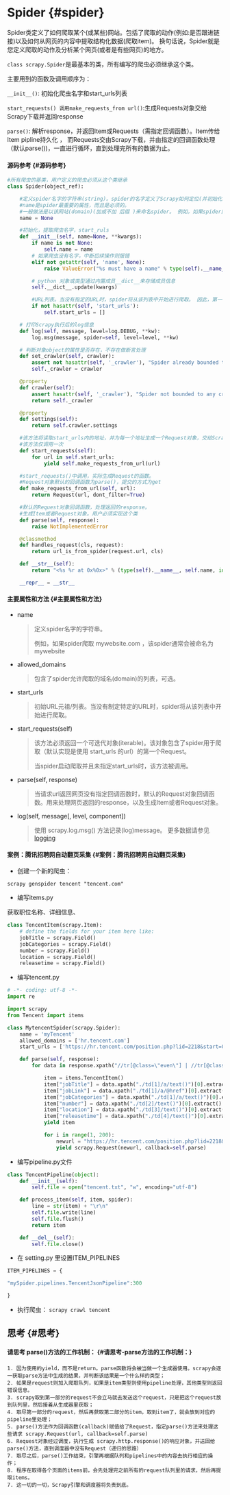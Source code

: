 # Spider {#spider}

Spider类定义了如何爬取某个\(或某些\)网站。包括了爬取的动作\(例如:是否跟进链接\)以及如何从网页的内容中提取结构化数据\(爬取item\)。 换句话说，Spider就是您定义爬取的动作及分析某个网页\(或者是有些网页\)的地方。

`class scrapy.Spider`是最基本的类，所有编写的爬虫必须继承这个类。

主要用到的函数及调用顺序为：

`__init__()`: 初始化爬虫名字和start\_urls列表

`start_requests() 调用make_requests_from url()`:生成Requests对象交给Scrapy下载并返回response

`parse()`: 解析response，并返回Item或Requests（需指定回调函数）。Item传给Item pipline持久化 ， 而Requests交由Scrapy下载，并由指定的回调函数处理（默认parse\(\)\)，一直进行循环，直到处理完所有的数据为止。

#### 源码参考 {#源码参考}

```py
#所有爬虫的基类，用户定义的爬虫必须从这个类继承
class Spider(object_ref):

    #定义spider名字的字符串(string)。spider的名字定义了Scrapy如何定位(并初始化)spider，所以其必须是唯一的。
    #name是spider最重要的属性，而且是必须的。
    #一般做法是以该网站(domain)(加或不加 后缀 )来命名spider。 例如，如果spider爬取 mywebsite.com ，该spider通常会被命名为 mywebsite
    name = None

    #初始化，提取爬虫名字，start_ruls
    def __init__(self, name=None, **kwargs):
        if name is not None:
            self.name = name
        # 如果爬虫没有名字，中断后续操作则报错
        elif not getattr(self, 'name', None):
            raise ValueError("%s must have a name" % type(self).__name__)

        # python 对象或类型通过内置成员__dict__来存储成员信息
        self.__dict__.update(kwargs)

        #URL列表。当没有指定的URL时，spider将从该列表中开始进行爬取。 因此，第一个被获取到的页面的URL将是该列表之一。 后续的URL将会从获取到的数据中提取。
        if not hasattr(self, 'start_urls'):
            self.start_urls = []

    # 打印Scrapy执行后的log信息
    def log(self, message, level=log.DEBUG, **kw):
        log.msg(message, spider=self, level=level, **kw)

    # 判断对象object的属性是否存在，不存在做断言处理
    def set_crawler(self, crawler):
        assert not hasattr(self, '_crawler'), "Spider already bounded to %s" % crawler
        self._crawler = crawler

    @property
    def crawler(self):
        assert hasattr(self, '_crawler'), "Spider not bounded to any crawler"
        return self._crawler

    @property
    def settings(self):
        return self.crawler.settings

    #该方法将读取start_urls内的地址，并为每一个地址生成一个Request对象，交给Scrapy下载并返回Response
    #该方法仅调用一次
    def start_requests(self):
        for url in self.start_urls:
            yield self.make_requests_from_url(url)

    #start_requests()中调用，实际生成Request的函数。
    #Request对象默认的回调函数为parse()，提交的方式为get
    def make_requests_from_url(self, url):
        return Request(url, dont_filter=True)

    #默认的Request对象回调函数，处理返回的response。
    #生成Item或者Request对象。用户必须实现这个类
    def parse(self, response):
        raise NotImplementedError

    @classmethod
    def handles_request(cls, request):
        return url_is_from_spider(request.url, cls)

    def __str__(self):
        return "<%s %r at 0x%0x>" % (type(self).__name__, self.name, id(self))

    __repr__ = __str__
```

#### 主要属性和方法 {#主要属性和方法}

* name

  > 定义spider名字的字符串。
  >
  > 例如，如果spider爬取 mywebsite.com ，该spider通常会被命名为 mywebsite

* allowed\_domains

  > 包含了spider允许爬取的域名\(domain\)的列表，可选。

* start\_urls

  > 初始URL元祖/列表。当没有制定特定的URL时，spider将从该列表中开始进行爬取。

* start\_requests\(self\)

  > 该方法必须返回一个可迭代对象\(iterable\)。该对象包含了spider用于爬取（默认实现是使用 start\_urls 的url）的第一个Request。
  >
  > 当spider启动爬取并且未指定start\_urls时，该方法被调用。

* parse\(self, response\)

  > 当请求url返回网页没有指定回调函数时，默认的Request对象回调函数。用来处理网页返回的response，以及生成Item或者Request对象。

* log\(self, message\[, level, component\]\)

  > 使用 scrapy.log.msg\(\) 方法记录\(log\)message。 更多数据请参见[logging](4.7.html)

#### 案例：腾讯招聘网自动翻页采集 {#案例：腾讯招聘网自动翻页采集}

* 创建一个新的爬虫：

`scrapy genspider tencent "tencent.com"`

* 编写items.py

获取职位名称、详细信息、

```py
class TencentItem(scrapy.Item):
    # define the fields for your item here like:
    jobTitle = scrapy.Field()
    jobCategories = scrapy.Field()
    number = scrapy.Field()
    location = scrapy.Field()
    releasetime = scrapy.Field()
```

* 编写tencent.py

```py
# -*- coding: utf-8 -*-
import re

import scrapy
from Tencent import items

class MytencentSpider(scrapy.Spider):
    name = 'myTencent'
    allowed_domains = ['hr.tencent.com']
    start_urls = ['https://hr.tencent.com/position.php?lid=2218&start=0#a']

    def parse(self, response):
        for data in response.xpath("//tr[@class=\"even\"] | //tr[@class=\"odd\"]"):

            item = items.TencentItem()
            item["jobTitle"] = data.xpath("./td[1]/a/text()")[0].extract()
            item["jobLink"] = data.xpath("./td[1]/a/@href")[0].extract()
            item["jobCategories"] = data.xpath("./td[1]/a/text()")[0].extract()
            item["number"] = data.xpath("./td[2]/text()")[0].extract()
            item["location"] = data.xpath("./td[3]/text()")[0].extract()
            item["releasetime"] = data.xpath("./td[4]/text()")[0].extract()
            yield item

            for i in range(1, 200):
                newurl = "https://hr.tencent.com/position.php?lid=2218&start=%d#a" % (i*10)
                yield scrapy.Request(newurl, callback=self.parse)
```

* 编写pipeline.py文件

```py
class TencentPipeline(object):
    def __init__(self):
        self.file = open("tencent.txt", "w", encoding="utf-8")

    def process_item(self, item, spider):
        line = str(item) + "\r\n"
        self.file.write(line)
        self.file.flush()
        return item

    def __del__(self):
        self.file.close()
```

* 在 setting.py 里设置ITEM\_PIPELINES

```py
ITEM_PIPELINES = {

"mySpider.pipelines.TencentJsonPipeline":300

}
```

* 执行爬虫：
  `scrapy crawl tencent`

## 思考 {#思考}

#### 请思考 parse\(\)方法的工作机制： {#请思考-parse方法的工作机制：}

```
1. 因为使用的yield，而不是return。parse函数将会被当做一个生成器使用。scrapy会逐一获取parse方法中生成的结果，并判断该结果是一个什么样的类型；
2. 如果是request则加入爬取队列，如果是item类型则使用pipeline处理，其他类型则返回错误信息。
3. scrapy取到第一部分的request不会立马就去发送这个request，只是把这个request放到队列里，然后接着从生成器里获取；
4. 取尽第一部分的request，然后再获取第二部分的item，取到item了，就会放到对应的pipeline里处理；
5. parse()方法作为回调函数(callback)赋值给了Request，指定parse()方法来处理这些请求 scrapy.Request(url, callback=self.parse)
6. Request对象经过调度，执行生成 scrapy.http.response()的响应对象，并送回给parse()方法，直到调度器中没有Request（递归的思路）
7. 取尽之后，parse()工作结束，引擎再根据队列和pipelines中的内容去执行相应的操作；
8. 程序在取得各个页面的items前，会先处理完之前所有的request队列里的请求，然后再提取items。
7. 这一切的一切，Scrapy引擎和调度器将负责到底。
```



